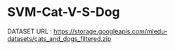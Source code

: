 # SVM-Cat-V-S-Dog
DATASET URL : https://storage.googleapis.com/mledu-datasets/cats_and_dogs_filtered.zip
